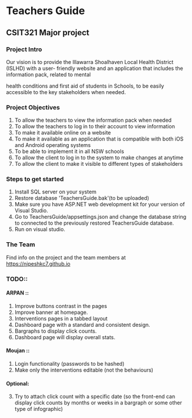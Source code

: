  # Teachers Guide

## CSIT321 Major project

### Project Intro

Our vision is to provide the Illawarra Shoalhaven Local Health District (ISLHD) with a user-
friendly website and an application that includes the information pack, related to mental

health conditions and first aid of students in Schools, to be easily accessible to the key
stakeholders when needed.

### Project Objectives

1. To allow the teachers to view the information pack when needed
2. To allow the teachers to log in to their account to view information
3. To make it available online on a website
4. To make it available as an application that is compatible with both iOS and Android operating
systems
5. To be able to implement it in all NSW schools
6. To allow the client to log in to the system to make changes at anytime
7. To allow the client to make it visible to different types of stakeholders

### Steps to get started

1. Install SQL server on your system
2. Restore database 'TeachersGuide.bak'(to be uploaded)
3. Make sure you have ASP.NET web development kit for your version of Visual Studio.
4. Go to TeachersGuide/appsettings.json and change the database string to connected to the previously restored TeachersGuide database.
5. Run on visual studio.

### The Team

Find info on the project and the team members at https://nipeshkc7.github.io

### TODO:: 

#### ARPAN :: 

1. Improve buttons contrast in the pages
2. Improve banner at homepage.
3. Interventions pages in a tabbed layout
4. Dashboard page with a standard and consistent design.
5. Bargraphs to display click counts.
6. Dashboard page will display overall stats.

#### Moujan ::

1. Login functionality (passwords to be hashed)
2. Make only the interventions editable (not the behaviours) 

#### Optional:

3. Try to attach click count with a specific date (so the front-end can display click counts by months or weeks in a bargraph or some other type of infographic)
